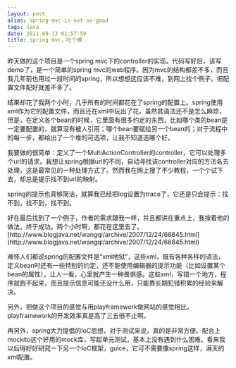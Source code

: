 ```yaml
---
layout: post
alias: spring-mvc-is-not-so-good
tags: Java
date: 2011-09-13 01:57:59
title: spring mvc，吐个槽
---
```


昨天做的这个项目是一个spring mvc下的controller的实现。代码写好后，该写demo了，是一个简单的spring mvc的web程序。因为mvc的结构都差不多，而且我几年前也用过一段时间的spring，所以想想这应该不难，到网上找个例子，把配置文件配好就差不多了。 

<span id="more-108"></span>
<p>结果却花了我两个小时，几乎所有的时间都花在了spring的配置上。spring使用xml作为它的配置文件，而且还在xml中玩出了花。虽然其语法还不是怎么麻烦，但是，在定义各个bean的时候，它里面有很多约定的东西，比如哪个类的bean是一定要配置的，就算没有被人引用；哪个bean要赋给另一个bean的；对于流程中的每一步，都给出了一个堆的可选项，让我不知道选哪个好。
<p>我要做的很简单：定义了一个MultiActionController的controller，它可以处理多个url的请求。我想让spring根据url的不同，自动寻找该controller对应的方法名去处理，这是最常见的一种处理方式了。然而我在网上搜了不少教程，一个个试下去，却总是提示找不到url的映射。
<p>spring的提示也真够简洁，就算我已经把log设置为trace了，它还是只会提示：找不到，找不到，找不到。
<p>好在最后找到了一个例子，作者的需求跟我一样，并且都讲在重点上，我按着他的做法，终于成功。两个小时啊，都花在这里去了。[http://www.blogjava.net/wangqi/archive/2007/12/24/66845.html](http://www.blogjava.net/wangqi/archive/2007/12/24/66845.html)
<p>难怪人们都说spring的配置文件是“xml地狱”，这些xml，既有各种各样的语法，定义bean时还有一些特别的约定，还不能使用编辑器的提示功能（比如设置某个bean的属性），让人一看，心里就产生一种畏惧感。这些xml，写错一个地方，程序就跑不起来，而且提示信息可能还没什么用，只能靠长期犯错积累的经验来解决。
<p>另外，把做这个项目的感觉与用playframework做网站的感觉相比，playframework的开发效率真是高了三五倍不止啊。
<p>再另外，spring大力提倡的IoC思想，对于测试来说，真的是非常方便。配合上mockito这个好用的mock库，写起单元测试，基本上没有遇到什么困难。看来我以后得好好研究一下另一个IoC框架，guice，它可不需要像spring这样，满天的xml配置。
